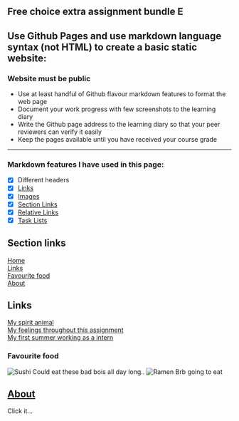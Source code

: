 ## Free choice extra assignment bundle E
## Use Github Pages and use markdown language syntax (not HTML) to create a basic static website:
### Website must be public
* Use at least handful of Github flavour markdown features to format the web page
* Document your work progress with few screenshots to the learning diary
* Write the Github page address to the learning diary so that your peer reviewers can verify it easily
* Keep the pages available until you have received your course grade

---

### Markdown features I have used in this page:
- [x] Different headers
- [x] [Links](https://kaubbila.github.io/Bundle-E/#links)
- [x] [Images](https://kaubbila.github.io/Bundle-E/#favourite-food)
- [x] [Section Links](https://kaubbila.github.io/Bundle-E/#section-links)
- [x] [Relative Links](https://kaubbila.github.io/Bundle-E/#about)
- [x] [Task Lists](https://kaubbila.github.io/Bundle-E/#markdown-features-i-have-used-in-this-page)

## Section links
[Home](https://kaubbila.github.io/Bundle-E/#free-choice-extra-assignment-bundle-e)<br>
[Links](https://kaubbila.github.io/Bundle-E/#links)<br>
[Favourite food](https://kaubbila.github.io/Bundle-E/#favourite-food)<br>
[About](https://kaubbila.github.io/Bundle-E/#about)

## Links
[My spirit animal](https://en.wikipedia.org/wiki/Capybara)<br>
[My feelings throughout this assignment](https://i.guim.co.uk/img/media/3aab8a0699616ac94346c05f667b40844e46322f/0_123_5616_3432/master/5616.jpg?width=700&quality=85&auto=format&fit=max&s=a476da702aff265ce6f586be1412b1e1)<br>
[My first summer working as a intern](https://en.wikipedia.org/wiki/Impostor_syndrome)

### Favourite food 
![Sushi](https://img.ccnull.de/1020000/preview/1022911_75035b229cbfcfac2e53e66cd0175c45.jpg)
Could eat these bad bois all day long..
![Ramen](https://images.pixexid.com/a-vibrant-bowl-of-spicy-ramen-steams-with-fragrant-broth-tender-noodles-and-an-ilkavjvi.jpeg)
Brb going to eat

## [About](about.md)
Click it...